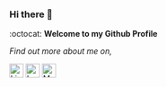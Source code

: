 ### Hi there 👋

:octocat: **Welcome to my Github Profile**


*Find out more about me on,*
<!-- <div align="center"> -->
<a href="https://www.linkedin.com/in/swapnil-masurekar/" target="_blank"><img src="https://img.shields.io/badge/LinkedIn-%230077B5.svg?&style=flat-square&logo=linkedin&logoColor=white" alt="LinkedIn" height=25></a> 
<a href="https://leetcode.com/swapnil3597/" target="_blank"><img src="https://upload.wikimedia.org/wikipedia/commons/0/0a/LeetCode_Logo_black_with_text.svg?&style=flat-square&logo=linkedin&logoColor=white" alt="LeetCode" height=25></a> 
<a href="https://medium.com/@swapnil3597" target="_blank"><img src="https://miro.medium.com/max/500/1*Ra88BZ-CSTovFS2ZSURBgg.png?&style=flat-square&logo=linkedin&logoColor=white" alt="Medium" height=25></a> 



<!--
**swapnil3597/swapnil3597** is a ✨ _special_ ✨ repository because its `README.md` (this file) appears on your GitHub profile.

Here are some ideas to get you started:

- 🔭 I’m currently working on ...
- 🌱 I’m currently learning ...
- 👯 I’m looking to collaborate on ...
- 🤔 I’m looking for help with ...
- 💬 Ask me about ...
- 📫 How to reach me: ...
- 😄 Pronouns: ...
- ⚡ Fun fact: ...
-->
